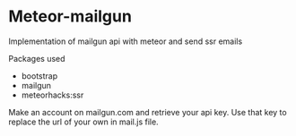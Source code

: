 # Meteor-mailgun
Implementation of mailgun api with meteor and send ssr emails

Packages used
- bootstrap
- mailgun
- meteorhacks:ssr

Make an account on mailgun.com and retrieve your api key. Use that key to replace the url of your own in mail.js file.

